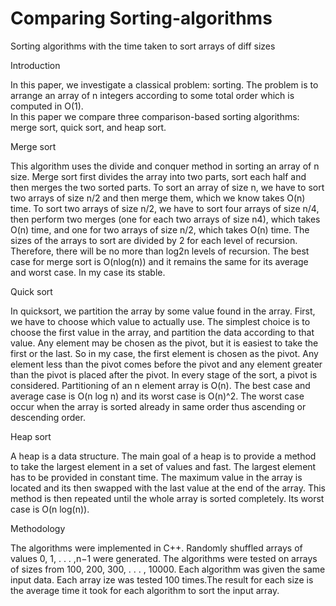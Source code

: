 # Comparing Sorting-algorithms
Sorting algorithms with the time taken to sort arrays of diff sizes

Introduction

In this paper,  we investigate a classical problem:  sorting.  The problem is to arrange an array of n integers according to some total order which is computed in O(1).  
In this paper we compare three comparison-based sorting algorithms:  merge sort, quick sort, and heap sort.


Merge sort

This algorithm uses the divide and conquer method in sorting an array of n size. Merge sort first divides the array into two parts, sort each half and then merges the two sorted parts. 
To sort an array of size n, we have to sort two arrays of size n/2 and then merge them, which we know takes O(n) time. To sort two arrays of size n/2, we have to sort four arrays 
of size n/4, then perform two merges (one for each two arrays of size n4), which takes O(n) time, and one for two arrays of size n/2, which takes O(n) time.
The sizes of the arrays to sort are divided by 2 for each level of recursion. Therefore, there will be no more than log2n levels of recursion.
The best case for merge sort is O(nlog(n)) and it remains the same for its average and worst case. In my case its stable.


Quick sort

In quicksort, we partition the array by some value found in the array.
First, we have to choose which value to actually use. The simplest choice is to choose the first value in the array, and partition the data according to that value. 
Any element may be chosen as the pivot, but it is easiest to take the first or the last.
So in my case, the first element is chosen as the pivot. Any element less than the pivot comes before the pivot and any element greater than the pivot is placed after the pivot.
In every stage of the sort, a pivot is considered. Partitioning of an n element array is O(n). The best case and average case is O(n log n) and its worst case is O(n)^2.
The worst case occur when the array is sorted already in same order thus ascending or descending order.


Heap sort

A heap is a data structure.
The main goal of a heap is to provide a method to take the largest element in a set of values and fast. The largest element has to be provided in constant time.
The maximum value in the array is located and its then swapped with the last value at the end of the array. This method is then repeated until the whole array is sorted completely. 
Its worst case is O(n log(n)).


Methodology

The  algorithms  were  implemented  in  C++. 
Randomly shuffled arrays of values 0, 1, . . . ,n−1 were generated. The algorithms were tested on arrays of sizes from 100, 200, 300, . . . , 10000. 
Each algorithm was given the same input data.  Each array ize was tested 100 times.The result for each size is the average time it took for each algorithm to sort the input array.
